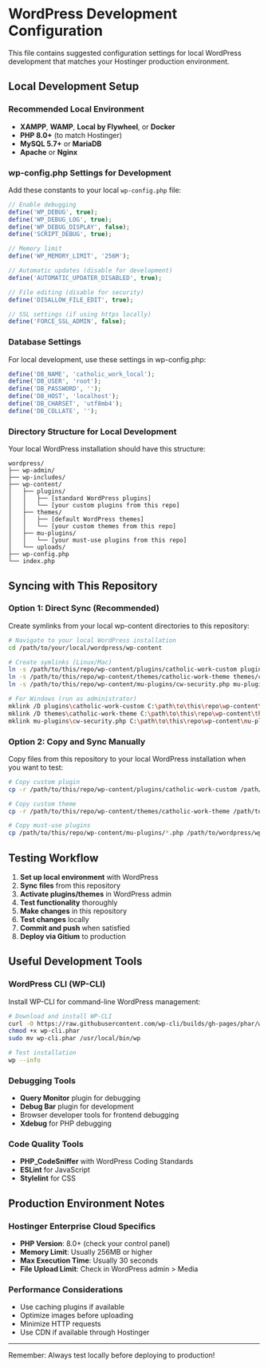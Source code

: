 # WordPress Development Configuration

This file contains suggested configuration settings for local WordPress development that matches your Hostinger production environment.

## Local Development Setup

### Recommended Local Environment
- **XAMPP**, **WAMP**, **Local by Flywheel**, or **Docker**
- **PHP 8.0+** (to match Hostinger)
- **MySQL 5.7+** or **MariaDB**
- **Apache** or **Nginx**

### wp-config.php Settings for Development

Add these constants to your local `wp-config.php` file:

```php
// Enable debugging
define('WP_DEBUG', true);
define('WP_DEBUG_LOG', true);
define('WP_DEBUG_DISPLAY', false);
define('SCRIPT_DEBUG', true);

// Memory limit
define('WP_MEMORY_LIMIT', '256M');

// Automatic updates (disable for development)
define('AUTOMATIC_UPDATER_DISABLED', true);

// File editing (disable for security)
define('DISALLOW_FILE_EDIT', true);

// SSL settings (if using https locally)
define('FORCE_SSL_ADMIN', false);
```

### Database Settings

For local development, use these settings in wp-config.php:

```php
define('DB_NAME', 'catholic_work_local');
define('DB_USER', 'root');
define('DB_PASSWORD', '');
define('DB_HOST', 'localhost');
define('DB_CHARSET', 'utf8mb4');
define('DB_COLLATE', '');
```

### Directory Structure for Local Development

Your local WordPress installation should have this structure:

```
wordpress/
├── wp-admin/
├── wp-includes/
├── wp-content/
│   ├── plugins/
│   │   ├── [standard WordPress plugins]
│   │   └── [your custom plugins from this repo]
│   ├── themes/
│   │   ├── [default WordPress themes]
│   │   └── [your custom themes from this repo]
│   ├── mu-plugins/
│   │   └── [your must-use plugins from this repo]
│   └── uploads/
├── wp-config.php
└── index.php
```

## Syncing with This Repository

### Option 1: Direct Sync (Recommended)
Create symlinks from your local wp-content directories to this repository:

```bash
# Navigate to your local WordPress installation
cd /path/to/your/local/wordpress/wp-content

# Create symlinks (Linux/Mac)
ln -s /path/to/this/repo/wp-content/plugins/catholic-work-custom plugins/catholic-work-custom
ln -s /path/to/this/repo/wp-content/themes/catholic-work-theme themes/catholic-work-theme
ln -s /path/to/this/repo/wp-content/mu-plugins/cw-security.php mu-plugins/cw-security.php

# For Windows (run as administrator)
mklink /D plugins\catholic-work-custom C:\path\to\this\repo\wp-content\plugins\catholic-work-custom
mklink /D themes\catholic-work-theme C:\path\to\this\repo\wp-content\themes\catholic-work-theme
mklink mu-plugins\cw-security.php C:\path\to\this\repo\wp-content\mu-plugins\cw-security.php
```

### Option 2: Copy and Sync Manually
Copy files from this repository to your local WordPress installation when you want to test:

```bash
# Copy custom plugin
cp -r /path/to/this/repo/wp-content/plugins/catholic-work-custom /path/to/wordpress/wp-content/plugins/

# Copy custom theme
cp -r /path/to/this/repo/wp-content/themes/catholic-work-theme /path/to/wordpress/wp-content/themes/

# Copy must-use plugins
cp /path/to/this/repo/wp-content/mu-plugins/*.php /path/to/wordpress/wp-content/mu-plugins/
```

## Testing Workflow

1. **Set up local environment** with WordPress
2. **Sync files** from this repository
3. **Activate plugins/themes** in WordPress admin
4. **Test functionality** thoroughly
5. **Make changes** in this repository
6. **Test changes** locally
7. **Commit and push** when satisfied
8. **Deploy via Gitium** to production

## Useful Development Tools

### WordPress CLI (WP-CLI)
Install WP-CLI for command-line WordPress management:
```bash
# Download and install WP-CLI
curl -O https://raw.githubusercontent.com/wp-cli/builds/gh-pages/phar/wp-cli.phar
chmod +x wp-cli.phar
sudo mv wp-cli.phar /usr/local/bin/wp

# Test installation
wp --info
```

### Debugging Tools
- **Query Monitor** plugin for debugging
- **Debug Bar** plugin for development
- Browser developer tools for frontend debugging
- **Xdebug** for PHP debugging

### Code Quality Tools
- **PHP_CodeSniffer** with WordPress Coding Standards
- **ESLint** for JavaScript
- **Stylelint** for CSS

## Production Environment Notes

### Hostinger Enterprise Cloud Specifics
- **PHP Version**: 8.0+ (check your control panel)
- **Memory Limit**: Usually 256MB or higher
- **Max Execution Time**: Usually 30 seconds
- **File Upload Limit**: Check in WordPress admin > Media

### Performance Considerations
- Use caching plugins if available
- Optimize images before uploading
- Minimize HTTP requests
- Use CDN if available through Hostinger

---

Remember: Always test locally before deploying to production!